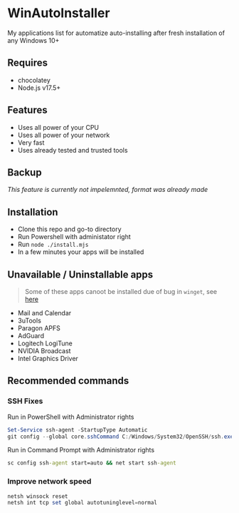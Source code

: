 # WinAutoInstaller

My applications list for automatize auto-installing after fresh installation of any Windows 10+

## Requires

- chocolatey
- Node.js v17.5+

## Features

- Uses all power of your CPU
- Uses all power of your network
- Very fast
- Uses already tested and trusted tools

## Backup

_This feature is currently not impelemnted, format was already made_

## Installation

- Clone this repo and go-to directory
- Run Powershell with administator right
- Run `node ./install.mjs`
- In a few minutes your apps will be installed

## Unavailable / Uninstallable apps

> Some of these apps canoot be installed due of bug in `winget`, see [here](https://github.com/microsoft/winget-cli/issues/248)

- Mail and Calendar
- 3uTools
- Paragon APFS
- AdGuard
- Logitech LogiTune
- NVIDIA Broadcast
- Intel Graphics Driver

## Recommended commands

### SSH Fixes

Run in PowerShell with Administrator rights

```powershell
Set-Service ssh-agent -StartupType Automatic
git config --global core.sshCommand C:/Windows/System32/OpenSSH/ssh.exe
```

Run in Command Prompt with Administrator rights

```cmd
sc config ssh-agent start=auto && net start ssh-agent
```

### Improve network speed

```powershell
netsh winsock reset
netsh int tcp set global autotuninglevel=normal
```
